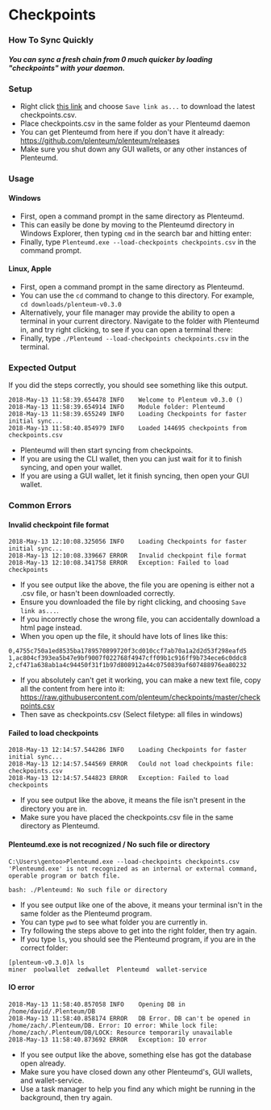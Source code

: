 # Checkpoints
### How To Sync Quickly
##### You can sync a fresh chain from 0 much quicker by loading "checkpoints" with your daemon.

### Setup

- Right click [this link](https://github.com/plenteum/checkpoints/raw/master/checkpoints.csv) and choose `Save link as...` to download the latest checkpoints.csv.
- Place checkpoints.csv in the same folder as your Plenteumd daemon
- You can get Plenteumd from here if you don't have it already: https://github.com/plenteum/plenteum/releases
- Make sure you shut down any GUI wallets, or any other instances of Plenteumd.

### Usage

#### Windows

- First, open a command prompt in the same directory as Plenteumd.
- This can easily be done by moving to the Plenteumd directory in Windows Explorer, then typing `cmd` in the search bar and hitting enter:
- Finally, type `Plenteumd.exe --load-checkpoints checkpoints.csv` in the command prompt.

#### Linux, Apple

- First, open a command prompt in the same directory as Plenteumd.
- You can use the `cd` command to change to this directory. For example, `cd downloads/plenteum-v0.3.0`
- Alternatively, your file manager may provide the ability to open a terminal in your current directory. Navigate to the folder with Plenteumd in, and try right clicking, to see if you can open a terminal there:
- Finally, type `./Plenteumd --load-checkpoints checkpoints.csv` in the terminal.

### Expected Output

If you did the steps correctly, you should see something like this output.

```
2018-May-13 11:58:39.654478 INFO    Welcome to Plenteum v0.3.0 ()
2018-May-13 11:58:39.654914 INFO    Module folder: Plenteumd
2018-May-13 11:58:39.655249 INFO    Loading Checkpoints for faster initial sync...
2018-May-13 11:58:40.854979 INFO    Loaded 144695 checkpoints from checkpoints.csv
```

- Plenteumd will then start syncing from checkpoints.
- If you are using the CLI wallet, then you can just wait for it to finish syncing, and open your wallet.
- If you are using a GUI wallet, let it finish syncing, then open your GUI wallet.

### Common Errors

#### Invalid checkpoint file format

```
2018-May-13 12:10:08.325056 INFO    Loading Checkpoints for faster initial sync...
2018-May-13 12:10:08.339667 ERROR   Invalid checkpoint file format
2018-May-13 12:10:08.341758 ERROR   Exception: Failed to load checkpoints
```

- If you see output like the above, the file you are opening is either not a .csv file, or hasn't been downloaded correctly.
- Ensure you downloaded the file by right clicking, and choosing `Save link as...`.
- If you incorrectly chose the wrong file, you can accidentally  download a html page instead.
- When you open up the file, it should have lots of lines like this:

```
0,4755c750a1ed8535ba1789570899720f3cd010ccf7ab70a1a2d2d53f298eafd5
1,ac804cf393ea5b47e9bf9007f022768f4947cff09b1c916ff9b734ece6c0ddc8
2,cf471a638ab1a4c94450f31f1b97d808912a44c0750839af607488976ea80232
```

- If you absolutely can't get it working, you can make a new text file, copy all the content from here into it: https://raw.githubusercontent.com/plenteum/checkpoints/master/checkpoints.csv
- Then save as checkpoints.csv (Select filetype: all files in windows)

#### Failed to load checkpoints

```
2018-May-13 12:14:57.544286 INFO    Loading Checkpoints for faster initial sync...
2018-May-13 12:14:57.544569 ERROR   Could not load checkpoints file: checkpoints.csv
2018-May-13 12:14:57.544823 ERROR   Exception: Failed to load checkpoints
```

- If you see output like the above, it means the file isn't present in the directory you are in.
- Make sure you have placed the checkpoints.csv file in the same directory as Plenteumd.

#### Plenteumd.exe is not recognized / No such file or directory

```
C:\Users\gentoo>Plenteumd.exe --load-checkpoints checkpoints.csv
'Plenteumd.exe' is not recognized as an internal or external command,
operable program or batch file.
```

`bash: ./Plenteumd: No such file or directory`

- If you see output like one of the above, it means your terminal isn't in the same folder as the Plenteumd program.
- You can type `pwd` to see what folder you are currently in.
- Try following the steps above to get into the right folder, then try again.
- If you type `ls`, you should see the Plenteumd program, if you are in the correct folder:

```
[plenteum-v0.3.0]λ ls
miner  poolwallet  zedwallet  Plenteumd  wallet-service
```

#### IO error

```
2018-May-13 11:58:40.857058 INFO    Opening DB in /home/david/.Plenteum/DB
2018-May-13 11:58:40.858174 ERROR   DB Error. DB can't be opened in /home/zach/.Plenteum/DB. Error: IO error: While lock file: /home/zach/.Plenteum/DB/LOCK: Resource temporarily unavailable
2018-May-13 11:58:40.873692 ERROR   Exception: IO error
```

- If you see output like the above, something else has got the database open already.
- Make sure you have closed down any other Plenteumd's, GUI wallets, and wallet-service.
- Use a task manager to help you find any which might be running in the background, then try again.

